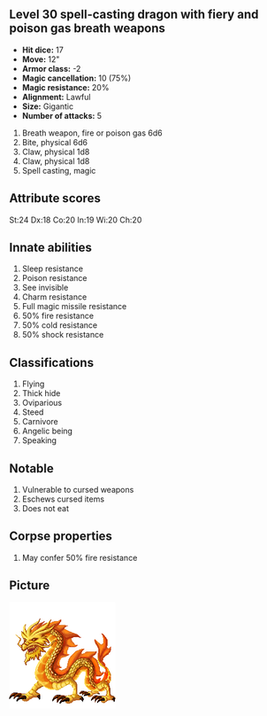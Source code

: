 ## Level 30 spell-casting dragon with fiery and poison gas breath weapons

- **Hit dice:** 17
- **Move:** 12"
- **Armor class:** -2
- **Magic cancellation:** 10 (75%)
- **Magic resistance:** 20%
- **Alignment:** Lawful
- **Size:** Gigantic
- **Number of attacks:** 5
1. Breath weapon, fire or poison gas 6d6
2. Bite, physical 6d6
3. Claw, physical 1d8
4. Claw, physical 1d8
5. Spell casting, magic

## Attribute scores

St:24 Dx:18 Co:20 In:19 Wi:20 Ch:20

## Innate abilities

1. Sleep resistance
2. Poison resistance
3. See invisible
4. Charm resistance
5. Full magic missile resistance
6. 50% fire resistance
7. 50% cold resistance
8. 50% shock resistance

## Classifications

1. Flying
2. Thick hide
3. Oviparious
4. Steed
5. Carnivore
6. Angelic being
7. Speaking

## Notable

1. Vulnerable to cursed weapons
2. Eschews cursed items
3. Does not eat

## Corpse properties

1. May confer 50% fire resistance

## Picture

![Gold dragon](https://github.com/hyvanmielenpelit/GnollHackTileSet/blob/main/Monsters/gold_dragon/gold_dragon.png?raw=true)
